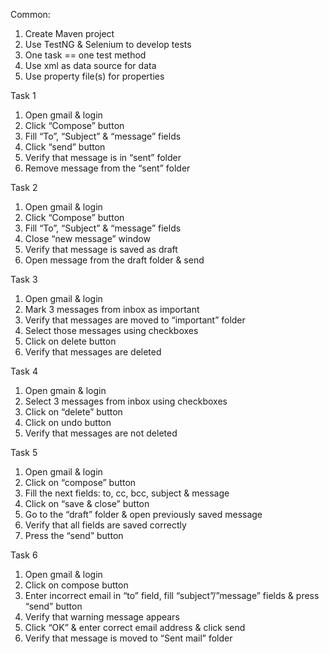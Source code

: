 
Common:
1. Create Maven project
2. Use TestNG & Selenium to develop tests
3. One task == one test method
4. Use xml as data source for data
5. Use property file(s) for properties


Task 1
1. Open gmail & login
2. Click “Compose” button
3. Fill “To”, “Subject” & “message” fields
4. Click “send” button
5. Verify that message is in “sent” folder
6. Remove message from the “sent” folder
 

Task 2
1. Open gmail & login
2. Click “Compose” button
3. Fill “To”, “Subject” & “message” fields
4. Close “new message” window
5. Verify that message is saved as draft
6. Open message from the draft folder & send
 

Task 3
1. Open gmail & login
2. Mark 3 messages from inbox as important
3. Verify that messages are moved to “important” folder
4. Select those messages using checkboxes
5. Click on delete button
6. Verify that messages are deleted


Task 4
1. Open gmain & login
2. Select 3 messages from inbox using checkboxes
3. Click on “delete” button
4. Click on undo button
5. Verify that messages are not deleted



Task 5
1. Open gmail & login 
2. Click on “compose” button
3. Fill the next fields: to, cc, bcc, subject & message
4. Click on “save & close” button
5. Go to the “draft” folder & open previously saved message
6. Verify that all fields are saved correctly
7. Press the “send” button


Task 6
1. Open gmail & login
2. Click on compose button
3. Enter incorrect email in “to” field, fill “subject”/”message” fields & press “send” button 
4. Verify that warning message appears
5. Click “OK” & enter correct email address & click send
6. Verify that message is moved to “Sent mail” folder
